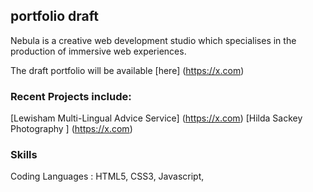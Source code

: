 
## portfolio draft

Nebula is a creative web development studio which specialises in the production of immersive web experiences.

The draft portfolio will be available [here] (https://x.com)

### Recent Projects include:
[Lewisham Multi-Lingual Advice Service] (https://x.com)
[Hilda Sackey Photography ] (https://x.com)


### Skills
Coding Languages : HTML5, CSS3, Javascript, 
